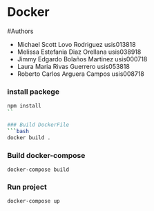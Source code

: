 # Docker

#Authors
* Michael Scott Lovo Rodriguez usis013818
* Melissa Estefania Diaz Orellana usis038918
* Jimmy Edgardo Bolaños Martinez usis000718
* Laura Maria Rivas Guerrero usis053818
* Roberto Carlos Arguera Campos usis008718

### install packege
```bash
npm install
``

### Build DockerFile
```bash
docker build .
```

### Build docker-compose
```
docker-compose build
```

### Run project
```
docker-compose up
```
